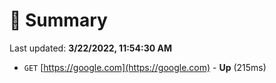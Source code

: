 # 📖 Summary
Last updated: **3/22/2022, 11:54:30 AM**

- `GET` [https://google.com](https://google.com) - **Up** (215ms)
